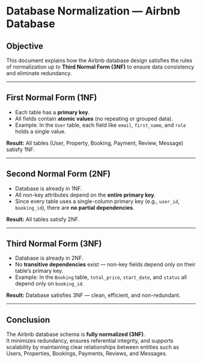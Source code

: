 # Database Normalization — Airbnb Database

##  Objective
This document explains how the Airbnb database design satisfies the rules of normalization up to **Third Normal Form (3NF)** to ensure data consistency and eliminate redundancy.

---

##  First Normal Form (1NF)
- Each table has a **primary key**.
- All fields contain **atomic values** (no repeating or grouped data).
- Example: In the `User` table, each field like `email`, `first_name`, and `role` holds a single value.

 **Result:** All tables (User, Property, Booking, Payment, Review, Message) satisfy 1NF.

---

##  Second Normal Form (2NF)
- Database is already in 1NF.
- All non-key attributes depend on the **entire primary key**.
- Since every table uses a single-column primary key (e.g., `user_id`, `booking_id`), there are **no partial dependencies**.

 **Result:** All tables satisfy 2NF.

---

##  Third Normal Form (3NF)
- Database is already in 2NF.
- No **transitive dependencies** exist — non-key fields depend only on their table’s primary key.
- Example: In the `Booking` table, `total_price`, `start_date`, and `status` all depend only on `booking_id`.

 **Result:** Database satisfies 3NF — clean, efficient, and non-redundant.

---

##  Conclusion
The Airbnb database schema is **fully normalized (3NF)**.  
It minimizes redundancy, ensures referential integrity, and supports scalability by maintaining clear relationships between entities such as Users, Properties, Bookings, Payments, Reviews, and Messages.
